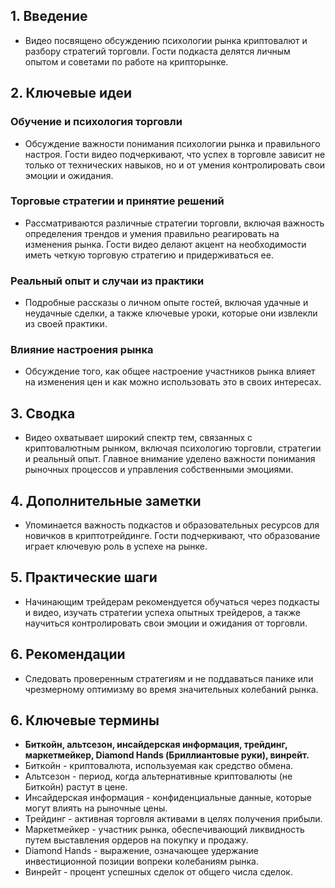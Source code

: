 ## 1. Введение
- Видео посвящено обсуждению психологии рынка криптовалют и разбору стратегий торговли. Гости подкаста делятся личным опытом и советами по работе на крипторынке.

## 2. Ключевые идеи
### Обучение и психология торговли
- Обсуждение важности понимания психологии рынка и правильного настроя. Гости видео подчеркивают, что успех в торговле зависит не только от технических навыков, но и от умения контролировать свои эмоции и ожидания.

### Торговые стратегии и принятие решений
- Рассматриваются различные стратегии торговли, включая важность определения трендов и умения правильно реагировать на изменения рынка. Гости видео делают акцент на необходимости иметь четкую торговую стратегию и придерживаться ее.

### Реальный опыт и случаи из практики
- Подробные рассказы о личном опыте гостей, включая удачные и неудачные сделки, а также ключевые уроки, которые они извлекли из своей практики.

### Влияние настроения рынка
- Обсуждение того, как общее настроение участников рынка влияет на изменения цен и как можно использовать это в своих интересах.

## 3. Сводка
- Видео охватывает широкий спектр тем, связанных с криптовалютным рынком, включая психологию торговли, стратегии и реальный опыт. Главное внимание уделено важности понимания рыночных процессов и управления собственными эмоциями.

## 4. Дополнительные заметки
- Упоминается важность подкастов и образовательных ресурсов для новичков в криптотрейдинге. Гости подчеркивают, что образование играет ключевую роль в успехе на рынке.

## 5. Практические шаги
- Начинающим трейдерам рекомендуется обучаться через подкасты и видео, изучать стратегии успеха опытных трейдеров, а также научиться контролировать свои эмоции и ожидания от торговли.

## 6. Рекомендации
- Следовать проверенным стратегиям и не поддаваться панике или чрезмерному оптимизму во время значительных колебаний рынка.

## 6. Ключевые термины
- **Биткойн, альтсезон, инсайдерская информация, трейдинг, маркетмейкер, Diamond Hands (Бриллиантовые руки), винрейт.**
- Биткойн - криптовалюта, используемая как средство обмена.
- Альтсезон - период, когда альтернативные криптовалюты (не Биткойн) растут в цене.
- Инсайдерская информация - конфиденциальные данные, которые могут влиять на рыночные цены.
- Трейдинг - активная торговля активами в целях получения прибыли.
- Маркетмейкер - участник рынка, обеспечивающий ликвидность путем выставления ордеров на покупку и продажу.
- Diamond Hands - выражение, означающее удержание инвестиционной позиции вопреки колебаниям рынка.
- Винрейт - процент успешных сделок от общего числа сделок.